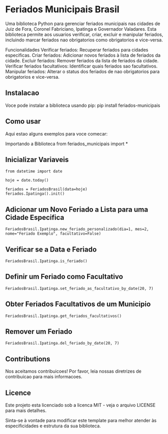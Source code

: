 # Feriados Municipais Brasil
Uma biblioteca Python para gerenciar feriados municipais nas cidades de Juiz de Fora, Coronel Fabriciano, Ipatinga e Governador Valadares. Esta biblioteca permite aos usuarios verificar, criar, excluir e manipular feriados, incluindo marcar feriados nao obrigatorios como obrigatorios e vice-versa.

Funcionalidades
Verificar feriados: Recuperar feriados para cidades especificas.
Criar feriados: Adicionar novos feriados à lista de feriados da cidade.
Excluir feriados: Remover feriados da lista de feriados da cidade.
Verificar feriados facultativos: Identificar quais feriados sao facultativos.
Manipular feriados: Alterar o status dos feriados de nao obrigatorios para obrigatorios e vice-versa.

## Instalacao
Voce pode instalar a biblioteca usando pip:
pip install feriados-municipais

## Como usar
Aqui estao alguns exemplos para voce comecar:

Importando a Biblioteca
from feriados_municipais import *

## Inicializar Variaveis

```
from datetime import date

hoje = date.today()

feriados = FeriadosBrasil(data=hoje)
feriados.Ipatinga().init()
```

## Adicionar um Novo Feriado a Lista para uma Cidade Especifica
```FeriadosBrasil.Ipatinga.new_feriado_personalizado(dia=1, mes=2, nome="Feriado Exemplo", facultativo=False)```

## Verificar se a Data e Feriado
```FeriadosBrasil.Ipatinga.is_feriado()```

## Definir um Feriado como Facultativo
```FeriadosBrasil.Ipatinga.set_feriado_as_facultativo_by_date(20, 7)```

## Obter Feriados Facultativos de um Municipio
```FeriadosBrasil.Ipatinga.get_feriados_facultativos()```

## Remover um Feriado
```FeriadosBrasil.Ipatinga.del_feriado_by_date(20, 7)```

## Contributions
Nos aceitamos contribuicoes! Por favor, leia nossas diretrizes de contribuicao para mais informacoes.

## Licence
Este projeto esta licenciado sob a licenca MIT - veja o arquivo LICENSE para mais detalhes.

Sinta-se à vontade para modificar este template para melhor atender às especificidades e estrutura da sua biblioteca.